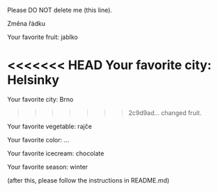 Please DO NOT delete me (this line).

Změna řádku


Your favorite fruit: jablko

<<<<<<< HEAD
Your favorite city: Helsinky
=======
Your favorite city: Brno
>>>>>>> 2c9d9ad... changed fruit.

Your favorite vegetable: rajče

Your favorite color: ...

Your favorite icecream: chocolate

Your favorite season: winter


(after this, please follow the instructions in README.md)
